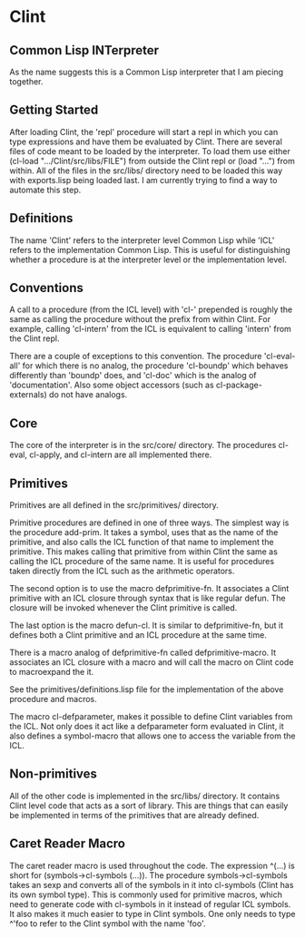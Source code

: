 Clint
=====

Common Lisp INTerpreter
-----------------------

As the name suggests this is a Common Lisp interpreter that I am
piecing together.


Getting Started
---------------

After loading Clint, the 'repl' procedure will start a repl in which
you can type expressions and have them be evaluated by Clint. There
are several files of code meant to be loaded by the interpreter. To
load them use either (cl-load ".../Clint/src/libs/FILE") from outside
the Clint repl or (load "...") from within. All of the files in the
src/libs/ directory need to be loaded this way with exports.lisp being
loaded last. I am currently trying to find a way to automate this
step.


Definitions
-----------

The name 'Clint' refers to the interpreter level Common Lisp while
'ICL' refers to the implementation Common Lisp. This is useful for
distinguishing whether a procedure is at the interpreter level or the
implementation level.


Conventions
-----------

A call to a procedure (from the ICL level) with 'cl-' prepended is
roughly the same as calling the procedure without the prefix from
within Clint. For example, calling 'cl-intern' from the ICL is
equivalent to calling 'intern' from the Clint repl.

There are a couple of exceptions to this convention. The procedure
'cl-eval-all' for which there is no analog, the procedure 'cl-boundp'
which behaves differently than 'boundp' does, and 'cl-doc' which is
the analog of 'documentation'. Also some object accessors (such as
cl-package-externals) do not have analogs.


Core
----

The core of the interpreter is in the src/core/ directory. The
procedures cl-eval, cl-apply, and cl-intern are all implemented there.


Primitives
----------

Primitives are all defined in the src/primitives/ directory.

Primitive procedures are defined in one of three ways. The simplest
way is the procedure add-prim. It takes a symbol, uses that as the
name of the primitive, and also calls the ICL function of that name to
implement the primitive. This makes calling that primitive from within
Clint the same as calling the ICL procedure of the same name. It is
useful for procedures taken directly from the ICL such as the
arithmetic operators.

The second option is to use the macro defprimitive-fn. It associates a
Clint primitive with an ICL closure through syntax that is like
regular defun. The closure will be invoked whenever the Clint
primitive is called.

The last option is the macro defun-cl. It is similar to
defprimitive-fn, but it defines both a Clint primitive and an ICL
procedure at the same time.

There is a macro analog of defprimitive-fn called
defprimitive-macro. It associates an ICL closure with a macro and will
call the macro on Clint code to macroexpand the it.

See the primitives/definitions.lisp file for the implementation of the
above procedure and macros.

The macro cl-defparameter, makes it possible to define Clint variables
from the ICL. Not only does it act like a defparameter form evaluated
in Clint, it also defines a symbol-macro that allows one to access the
variable from the ICL.


Non-primitives
--------------

All of the other code is implemented in the src/libs/ directory. It
contains Clint level code that acts as a sort of library. This are
things that can easily be implemented in terms of the primitives that
are already defined.

Caret Reader Macro
------------------

The caret reader macro is used throughout the code. The expression
^(...) is short for (symbols->cl-symbols (...)). The procedure
symbols->cl-symbols takes an sexp and converts all of the symbols in
it into cl-symbols (Clint has its own symbol type). This is commonly
used for primitive macros, which need to generate code with cl-symbols
in it instead of regular ICL symbols. It also makes it much easier to
type in Clint symbols. One only needs to type ^'foo to refer to the
Clint symbol with the name 'foo'.
